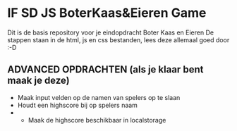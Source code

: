 # IF SD JS BoterKaas&Eieren Game
Dit is de basis repository voor je eindopdracht Boter Kaas en Eieren
De stappen staan in de html, js en css bestanden, lees deze allemaal goed door :-D


## ADVANCED OPDRACHTEN (als je klaar bent maak je deze)
 - Maak input velden op de namen van spelers op te slaan
 - Houdt een highscore bij op spelers naam
 - - Maak de highscore beschikbaar in localstorage
